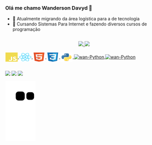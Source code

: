 ### Olá me chamo Wanderson Davyd 👋
- 🔭 Atualmente migrando da área logística para a de tecnologia
- 🌱 Cursando Sistemas Para Internet e fazendo diversos cursos de programação

##

<div align="center">
  <a href="https://github.com/wandevpb">
  <img width="50%" src="https://github-readme-stats.vercel.app/api?username=wandevpb&show_icons=true&theme=blue-green&include_all_commits=true&count_private=true"/>
  <img width="49.5%" src="https://github-readme-stats.vercel.app/api/top-langs/?username=wandevpb&layout=compact&langs_count=7&theme=blue-green"/>
</div>
<div style="display: inline_block"><br>
  <img align="center" alt="wan-Js" height="30" width="40" src="https://raw.githubusercontent.com/devicons/devicon/master/icons/javascript/javascript-plain.svg">
  <img align="center" alt="wan-React" height="30" width="40" src="https://raw.githubusercontent.com/devicons/devicon/master/icons/react/react-original.svg">
  <img align="center" alt="wan-HTML" height="30" width="40" src="https://raw.githubusercontent.com/devicons/devicon/master/icons/html5/html5-original.svg">
  <img align="center" alt="wan-CSS" height="30" width="40" src="https://raw.githubusercontent.com/devicons/devicon/master/icons/css3/css3-original.svg">
  <img align="center" alt="wan-Python" height="30" width="40" src="https://raw.githubusercontent.com/devicons/devicon/master/icons/python/python-original.svg">
  <img align="center" alt="wan-Python" height="30" src="https://cdn.jsdelivr.net/gh/devicons/devicon/icons/nodejs/nodejs-original.svg" />
  <img align="center" alt="wan-Python" height="30" src="https://cdn.jsdelivr.net/gh/devicons/devicon/icons/git/git-original.svg"/>

##
 
<div> 
  
 <a href="https://discord.gg/FTRdCFXp" target="_blank"><img src="https://img.shields.io/badge/Discord-7289DA?style=for-the-badge&logo=discord&logoColor=white" target="_blank"></a> 
  <a href = "mailto:wandevpb@gmail.com"><img src="https://img.shields.io/badge/-Gmail-%23333?style=for-the-badge&logo=gmail&logoColor=white" target="_blank"></a>
  <a href="https://www.linkedin.com/in/wanderson-davyd-9a826b238/" target="_blank"><img src="https://img.shields.io/badge/-LinkedIn-%230077B5?style=for-the-badge&logo=linkedin&logoColor=white" target="_blank"></a> 
 
  ![Snake animation](https://github.com/rafaballerini/rafaballerini/blob/output/github-contribution-grid-snake.svg)
 
</div>


